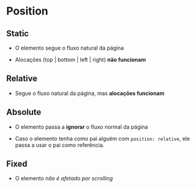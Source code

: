 # Position

## Static

- O elemento segue o fluxo natural da página

- Alocações (top | bottom | left | right) **não funcionam**

## Relative

- Segue o fluxo natural da página, mas **alocações funcionam**

## Absolute

- O elemento passa a **ignorar** o fluxo normal da página

- Caso o elemento tenha como pai alguém com `position: relative`, ele passa a usar o pai como referência.

## Fixed

- O elemento *não é afetado por scrolling*